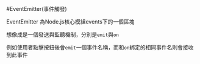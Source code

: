 #EventEmitter(事件觸發)

EventEmitter 為Node.js核心模組events下的一個區塊

想像成是一個發送與監聽機制，分別是`emit`與`on`

例如使用者點擊按鈕後會`emit`一個事件名稱，而和`on`綁定的相同事件名則會接收到此事件